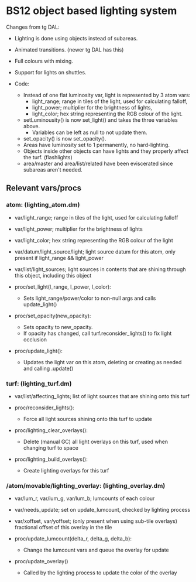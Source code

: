# BS12 object based lighting system

Changes from tg DAL:
  -	Lighting is done using objects instead of subareas.
  - Animated transitions. (newer tg DAL has this)
  - Full colours with mixing.
  - Support for lights on shuttles.

  - Code:
	  - Instead of one flat luminosity var, light is represented by 3 atom vars:
		  - light_range; range in tiles of the light, used for calculating falloff,
		  - light_power; multiplier for the brightness of lights,
		  - light_color; hex string representing the RGB colour of the light.
	  - setLuminousity() is now set_light() and takes the three variables above.
		  - Variables can be left as null to not update them.
	  - set_opacity() is now set_opacity().
	  - Areas have luminosity set to 1 permanently, no hard-lighting.
	  - Objects inside other objects can have lights and they properly affect the turf. (flashlights)
	  - area/master and area/list/related have been eviscerated since subareas aren't needed.

## Relevant vars/procs

### atom: (lighting_atom.dm)
  - var/light_range; range in tiles of the light, used for calculating falloff
  - var/light_power; multiplier for the brightness of lights
  - var/light_color; hex string representing the RGB colour of the light

  - var/datum/light_source/light; light source datum for this atom, only present if light_range && light_power
  - var/list/light_sources; light sources in contents that are shining through this object, including this object

  - proc/set_light(l_range, l_power, l_color):
	  - Sets light_range/power/color to non-null args and calls update_light()
  - proc/set_opacity(new_opacity):
	  - Sets opacity to new_opacity.
	  - If opacity has changed, call turf.reconsider_lights() to fix light occlusion
  - proc/update_light():
	  - Updates the light var on this atom, deleting or creating as needed and calling .update()


### turf: (lighting_turf.dm)
  - var/list/affecting_lights; list of light sources that are shining onto this turf

  - proc/reconsider_lights():
	  - Force all light sources shining onto this turf to update

  - proc/lighting_clear_overlays():
	  - Delete (manual GC) all light overlays on this turf, used when changing turf to space
  - proc/lighting_build_overlays():
	  - Create lighting overlays for this turf


### /atom/movable/lighting_overlay: (lighting_overlay.dm)
  - var/lum_r, var/lum_g, var/lum_b; lumcounts of each colour
  - var/needs_update; set on update_lumcount, checked by lighting process

  - var/xoffset, var/yoffset; (only present when using sub-tile overlays) fractional offset of this overlay in the tile

  - proc/update_lumcount(delta_r, delta_g, delta_b):
      - Change the lumcount vars and queue the overlay for update
  - proc/update_overlay()
	  - Called by the lighting process to update the color of the overlay
